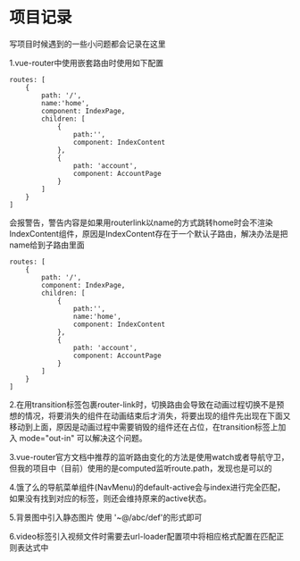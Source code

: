 # 项目记录

写项目时候遇到的一些小问题都会记录在这里

 1.vue-router中使用嵌套路由时使用如下配置

    
    routes: [
        {
            path: '/',
            name:'home',
            component: IndexPage,
            children: [
                {
                    path:'',
                    component: IndexContent
                },
                {
                    path: 'account',
                    component: AccountPage
                }
            ]
        }
    ]

会报警告，警告内容是如果用routerlink以name的方式跳转home时会不渲染IndexContent组件，原因是IndexContent存在于一个默认子路由，解决办法是把name给到子路由里面

    
    routes: [
        {
            path: '/',
            component: IndexPage,
            children: [
                {
                    path:'',
                    name:'home',
                    component: IndexContent
                },
                {
                    path: 'account',
                    component: AccountPage
                }
            ]
        }
    ]

2.在用transition标签包裹router-link时，切换路由会导致在动画过程切换不是预想的情况，将要消失的组件在动画结束后才消失，将要出现的组件先出现在下面又移动到上面，原因是动画过程中需要销毁的组件还在占位，在transition标签上加入 mode="out-in" 可以解决这个问题。

3.vue-router官方文档中推荐的监听路由变化的方法是使用watch或者导航守卫，但我的项目中（目前）使用的是computed监听route.path，发现也是可以的

4.饿了么的导航菜单组件(NavMenu)的default-active会与index进行完全匹配，如果没有找到对应的标签，则还会维持原来的active状态。

5.背景图中引入静态图片 使用 '~@/abc/def'的形式即可

6.video标签引入视频文件时需要去url-loader配置项中将相应格式配置在匹配正则表达式中